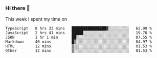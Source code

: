 ### Hi there 👋

<!--
**qiruohan/qiruohan** is a ✨ _special_ ✨ repository because its `README.md` (this file) appears on your GitHub profile.

Here are some ideas to get you started:

- 🔭 I’m currently working on ...
- 🌱 I’m currently learning ...
- 👯 I’m looking to collaborate on ...
- 🤔 I’m looking for help with ...
- 💬 Ask me about ...
- 📫 How to reach me: ...
- 😄 Pronouns: ...
- ⚡ Fun fact: ...
-->

This week I spent my time on 
<!--START_SECTION:waka-->

```text
TypeScript   8 hrs 33 mins   ███████████████▓░░░░░░░░░   62.99 %
JavaScript   2 hrs 41 mins   █████░░░░░░░░░░░░░░░░░░░░   19.78 %
JSON         1 hr 1 min      ██░░░░░░░░░░░░░░░░░░░░░░░   07.55 %
Markdown     40 mins         █▒░░░░░░░░░░░░░░░░░░░░░░░   04.97 %
HTML         12 mins         ▒░░░░░░░░░░░░░░░░░░░░░░░░   01.53 %
Other        12 mins         ▒░░░░░░░░░░░░░░░░░░░░░░░░   01.53 %
```

<!--END_SECTION:waka-->
